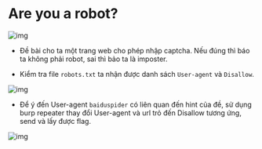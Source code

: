 # Are you a robot?

![img]()

* Đề bài cho ta một trang web cho phép nhập captcha. Nếu đúng thì báo ta không phải robot, sai thì bảo ta là imposter.

* Kiểm tra file ```robots.txt``` ta nhận được danh sách ```User-agent``` và ```Disallow```.

![img]()

* Để ý đến User-agent ```baiduspider``` có liên quan đến hint của đề, sử dụng burp repeater thay đổi User-agent và url trỏ đến Disallow tương ứng, send và lấy được flag.

![img]()
